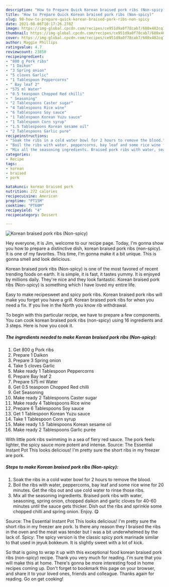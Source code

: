 ```yaml
---
description: "How to Prepare Quick Korean braised pork ribs (Non-spicy)"
title: "How to Prepare Quick Korean braised pork ribs (Non-spicy)"
slug: 98-how-to-prepare-quick-korean-braised-pork-ribs-non-spicy
date: 2021-08-06T10:17:26.278Z
image: https://img-global.cpcdn.com/recipes/ce951d9a0f78cab7/680x482cq70/korean-braised-pork-ribs-non-spicy-recipe-main-photo.jpg
thumbnail: https://img-global.cpcdn.com/recipes/ce951d9a0f78cab7/680x482cq70/korean-braised-pork-ribs-non-spicy-recipe-main-photo.jpg
cover: https://img-global.cpcdn.com/recipes/ce951d9a0f78cab7/680x482cq70/korean-braised-pork-ribs-non-spicy-recipe-main-photo.jpg
author: Maggie Phillips
ratingvalue: 4.7
reviewcount: 23850
recipeingredient:
- "800 g Pork ribs"
- "1 Daikon"
- "3 Spring onion"
- "5 cloves Garlic"
- "1 Tablespoon Peppercorns"
- " Bay leaf 2"
- "575 ml Water"
- "0.5 teaspoon Chopped Red chilli"
- " Seasoning"
- "2 Tablespoons Caster sugar"
- "4 Tablespoons Rice wine"
- "6 Tablespoons Soy sauce"
- "1 Tablespoon Korean Yuzu sauce"
- "1 Tablespoon Corn syrup"
- "1.5 Tablespoons Korean sesame oil"
- "2 Tablespoons Garlic pure"
recipeinstructions:
- "Soak the ribs in a cold water bowl for 2 hours to remove the blood."
- "Boil the ribs with water, peppercorns, bay leaf and some rice wine for 20 minutes. Get the ribs out and use cold water to rinse those ribs."
- "Mix all the seasoning ingredients. Braised pork ribs with water, seasoning, spring onion, chopped daikon and garlic cloves for 40-60 minutes until the sauce gets thicker. Dish out the ribs and sprinkle some chopped chilli and spring onion. Enjoy. 😋"
categories:
- Recipe
tags:
- korean
- braised
- pork

katakunci: korean braised pork 
nutrition: 272 calories
recipecuisine: American
preptime: "PT15M"
cooktime: "PT60M"
recipeyield: "4"
recipecategory: Dessert

---
```



![Korean braised pork ribs (Non-spicy)](https://img-global.cpcdn.com/recipes/ce951d9a0f78cab7/680x482cq70/korean-braised-pork-ribs-non-spicy-recipe-main-photo.jpg)

Hey everyone, it is Jim, welcome to our recipe page. Today, I'm gonna show you how to prepare a distinctive dish, korean braised pork ribs (non-spicy). It is one of my favorites. This time, I'm gonna make it a bit unique. This is gonna smell and look delicious.

Korean braised pork ribs (Non-spicy) is one of the most favored of recent trending foods on earth. It is simple, it is fast, it tastes yummy. It is enjoyed by millions daily. They're nice and they look fantastic. Korean braised pork ribs (Non-spicy) is something which I have loved my entire life.

Easy to make recipesweet and spicy pork ribs. Korean braised pork ribs will make you forget you have a grill. Korean braised pork ribs for when you need a fix. If you live in the North you know rib withdrawal.


To begin with this particular recipe, we have to prepare a few components. You can cook korean braised pork ribs (non-spicy) using 16 ingredients and 3 steps. Here is how you cook it.

<!--inarticleads1-->

##### The ingredients needed to make Korean braised pork ribs (Non-spicy):

1. Get 800 g Pork ribs
1. Prepare 1 Daikon
1. Prepare 3 Spring onion
1. Take 5 cloves Garlic
1. Make ready 1 Tablespoon Peppercorns
1. Prepare  Bay leaf 2
1. Prepare 575 ml Water
1. Get 0.5 teaspoon Chopped Red chilli
1. Get  Seasoning
1. Make ready 2 Tablespoons Caster sugar
1. Make ready 4 Tablespoons Rice wine
1. Prepare 6 Tablespoons Soy sauce
1. Get 1 Tablespoon Korean Yuzu sauce
1. Take 1 Tablespoon Corn syrup
1. Make ready 1.5 Tablespoons Korean sesame oil
1. Make ready 2 Tablespoons Garlic purée


With little pork ribs swimming in a sea of fiery red sauce. The pork feels lighter, the spicy sauce more potent and intense. Source: The Essential Instant Pot This looks delicious! I&#39;m pretty sure the short ribs in my freezer are pork. 

<!--inarticleads2-->

##### Steps to make Korean braised pork ribs (Non-spicy):

1. Soak the ribs in a cold water bowl for 2 hours to remove the blood.
1. Boil the ribs with water, peppercorns, bay leaf and some rice wine for 20 minutes. Get the ribs out and use cold water to rinse those ribs.
1. Mix all the seasoning ingredients. Braised pork ribs with water, seasoning, spring onion, chopped daikon and garlic cloves for 40-60 minutes until the sauce gets thicker. Dish out the ribs and sprinkle some chopped chilli and spring onion. Enjoy. 😋


Source: The Essential Instant Pot This looks delicious! I&#39;m pretty sure the short ribs in my freezer are pork. Is there any reason they I braised the ribs in the oven and the meat was tender but I was a bit underwhelmed by the lack of. Spicy: The spicy version is the classic spicy pork marinade similar to that used in jeyuk bokkeum. It is slightly sweet with a lot of kick. 

So that is going to wrap it up with this exceptional food korean braised pork ribs (non-spicy) recipe. Thank you very much for reading. I'm sure that you will make this at home. There's gonna be more interesting food in home recipes coming up. Don't forget to bookmark this page on your browser, and share it to your loved ones, friends and colleague. Thanks again for reading. Go on get cooking!
